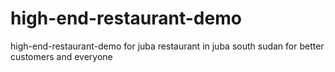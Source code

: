 # high-end-restaurant-demo
high-end-restaurant-demo for juba restaurant in juba south sudan for better customers and everyone
